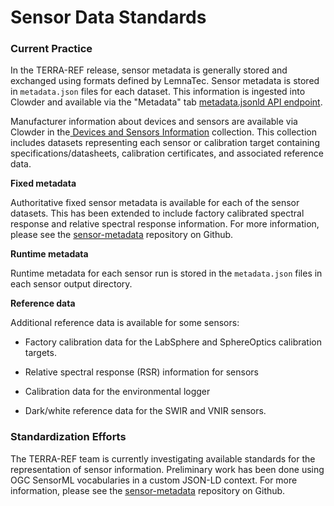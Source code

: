 # Sensor Data Standards

### Current Practice

In the TERRA-REF release, sensor metadata is generally stored and exchanged using formats defined by LemnaTec. Sensor metadata is stored in `metadata.json` files for each dataset. This information is ingested into Clowder and available via the "Metadata" tab [metadata.jsonld API endpoint](https://terraref.ncsa.illinois.edu/clowder/assets/docs/api/index.html#!/datasets/getMetadataJsonLD).

Manufacturer information about devices and sensors are available via Clowder in the[ Devices and Sensors Information](https://github.com/terraref/sensor-metadata/) collection. This collection includes datasets representing each sensor or calibration target containing specifications\/datasheets, calibration certificates, and associated reference data.

**Fixed metadata**

Authoritative fixed sensor metadata is available for each of the sensor datasets. This has been extended to include factory calibrated spectral response and relative spectral response information. For more information, please see the [sensor-metadata](https://github.com/terraref/sensor-metadata/) repository on Github.

**Runtime metadata**

Runtime metadata for each sensor run is stored in the `metadata.json` files in each sensor output directory.

**Reference data**

Additional reference data is available for some sensors:

* Factory calibration data for the LabSphere and SphereOptics calibration targets.

* Relative spectral response \(RSR\) information for sensors

* Calibration data for the environmental logger

* Dark\/white reference data for the SWIR and VNIR sensors.


### Standardization Efforts

The TERRA-REF team is currently investigating available standards for the representation of sensor information.  Preliminary work has been done using OGC SensorML vocabularies in a custom JSON-LD context. For more information, please see the [sensor-metadata](https://github.com/terraref/sensor-metadata/) repository on Github.

